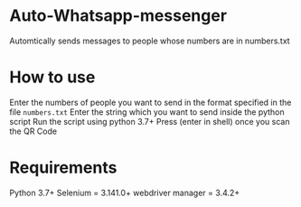 # Auto-Whatsapp-messenger
Automtically sends messages to people whose numbers are in numbers.txt

# How to use
Enter the numbers of people you want to send in the format specified in the file `numbers.txt`
Enter the string which you want to send inside the python script
Run the script using python 3.7+ 
Press (enter in shell) once you scan the QR Code
# Requirements
Python 3.7+
Selenium = 3.141.0+
webdriver manager = 3.4.2+
